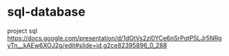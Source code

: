 # sql-database
project sql
https://docs.google.com/presentation/d/1dGtVs2zl0YCe6nSrPqtP5LJr5NRgyTn__kAEw6XOJ2g/edit#slide=id.g2ce82395896_0_288

